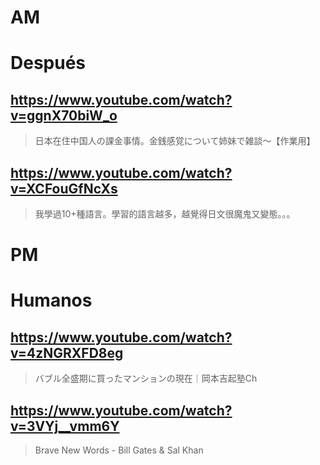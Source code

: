 # AM
# Después

## https://www.youtube.com/watch?v=ggnX70biW_o

> 日本在住中国人の課金事情。金銭感覚について姉妹で雑談〜【作業用】

## https://www.youtube.com/watch?v=XCFouGfNcXs 

> 我學過10+種語言。學習的語言越多，越覺得日文很魔鬼又變態。。。 

# PM
# Humanos

## https://www.youtube.com/watch?v=4zNGRXFD8eg

> バブル全盛期に買ったマンションの現在｜岡本吉起塾Ch

## https://www.youtube.com/watch?v=3VYj__vmm6Y 

> Brave New Words - Bill Gates & Sal Khan 
